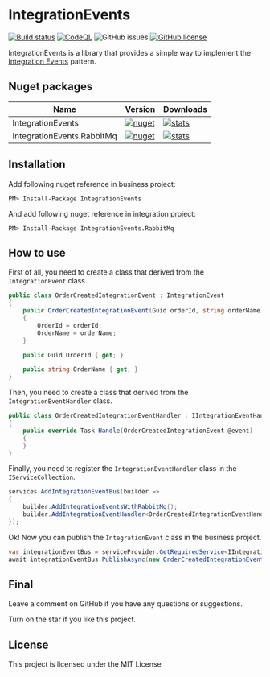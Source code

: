 ﻿# IntegrationEvents

[![Build status](https://ci.appveyor.com/api/projects/status/rdai4o302paf94fe?svg=true)](https://ci.appveyor.com/project/nepton/integrationevents)
[![CodeQL](https://github.com/nepton/IntegrationEvents/actions/workflows/codeql.yml/badge.svg)](https://github.com/nepton/IntegrationEvents/actions/workflows/codeql.yml)
![GitHub issues](https://img.shields.io/github/issues/nepton/IntegrationEvents.svg)
[![GitHub license](https://img.shields.io/badge/license-MIT-blue.svg)](https://github.com/nepton/IntegrationEvents/blob/master/LICENSE)

IntegrationEvents is a library that provides a simple way to implement
the [Integration Events](https://microservices.io/patterns/data/transactional-outbox.html) pattern.

## Nuget packages

| Name                       | Version                                                                                                                               | Downloads                                                                                                                              |
|----------------------------|---------------------------------------------------------------------------------------------------------------------------------------|----------------------------------------------------------------------------------------------------------------------------------------|
| IntegrationEvents          | [![nuget](https://img.shields.io/nuget/v/IntegrationEvents.svg)](https://www.nuget.org/packages/IntegrationEvents/)                   | [![stats](https://img.shields.io/nuget/dt/IntegrationEvents.svg)](https://www.nuget.org/packages/IntegrationEvents/)                   |
| IntegrationEvents.RabbitMq | [![nuget](https://img.shields.io/nuget/v/IntegrationEvents.RabbitMq.svg)](https://www.nuget.org/packages/IntegrationEvents.RabbitMq/) | [![stats](https://img.shields.io/nuget/dt/IntegrationEvents.RabbitMq.svg)](https://www.nuget.org/packages/IntegrationEvents.RabbitMq/) |

## Installation

Add following nuget reference in business project:

```
PM> Install-Package IntegrationEvents
```

And add following nuget reference in integration project:

``` 
PM> Install-Package IntegrationEvents.RabbitMq
```

## How to use

First of all, you need to create a class that derived from the `IntegrationEvent` class.

```csharp
public class OrderCreatedIntegrationEvent : IntegrationEvent
{
    public OrderCreatedIntegrationEvent(Guid orderId, string orderName)
    {
        OrderId = orderId;
        OrderName = orderName;
    }

    public Guid OrderId { get; }

    public string OrderName { get; }
}
```

Then, you need to create a class that derived from the `IntegrationEventHandler` class.

```csharp
public class OrderCreatedIntegrationEventHandler : IIntegrationEventHandler<OrderCreatedIntegrationEvent>
{
    public override Task Handle(OrderCreatedIntegrationEvent @event)
    {
    }
}
```

Finally, you need to register the `IntegrationEventHandler` class in the `IServiceCollection`.
```csharp
services.AddIntegrationEventBus(builder =>
{
    builder.AddIntegrationEventsWithRabbitMq();
    builder.AddIntegrationEventHandler<OrderCreatedIntegrationEventHandler>();
});
```

Ok! Now you can publish the `IntegrationEvent` class in the business project.

```csharp
var integrationEventBus = serviceProvider.GetRequiredService<IIntegrationEventBus>();
await integrationEventBus.PublishAsync(new OrderCreatedIntegrationEvent(Guid.NewGuid(), "OrderName"));
``` 

## Final
Leave a comment on GitHub if you have any questions or suggestions.

Turn on the star if you like this project.

## License

This project is licensed under the MIT License
